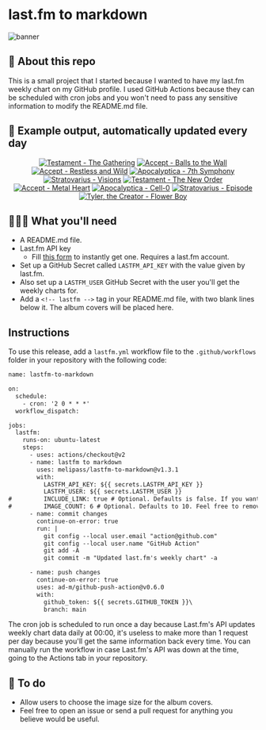 # last.fm to markdown

![banner](banner.png)

## 🤖 About this repo
This is a small project that I started because I wanted to have my last.fm weekly chart on my GitHub profile. I used GitHub Actions because they can be scheduled with cron jobs and you won't need to pass any sensitive information to modify the README.md file.

## 🎵 Example output, automatically updated every day
<!-- lastfm -->
<p align="center"><a href="https://www.last.fm/music/Testament/The+Gathering"><img src="https://lastfm.freetls.fastly.net/i/u/64s/ad478efd592aa22adb621dce6f5bfee6.png" title="Testament - The Gathering"></a> <a href="https://www.last.fm/music/Accept/Balls+to+the+Wall"><img src="https://lastfm.freetls.fastly.net/i/u/64s/9e732529e2f063d6c934bfb0d24d9c5e.png" title="Accept - Balls to the Wall"></a> <a href="https://www.last.fm/music/Accept/Restless+and+Wild"><img src="https://lastfm.freetls.fastly.net/i/u/64s/0915bf8e6c90df8c2c9110b16b493271.jpg" title="Accept - Restless and Wild"></a> <a href="https://www.last.fm/music/Apocalyptica/7th+Symphony"><img src="https://lastfm.freetls.fastly.net/i/u/64s/f6163add16ca4e89a3149ab82f391949.png" title="Apocalyptica - 7th Symphony"></a> <a href="https://www.last.fm/music/Stratovarius/Visions"><img src="https://lastfm.freetls.fastly.net/i/u/64s/4640011f936a0a429d7d9b430ff0893c.jpg" title="Stratovarius - Visions"></a> <a href="https://www.last.fm/music/Testament/The+New+Order"><img src="https://lastfm.freetls.fastly.net/i/u/64s/f15467dee28005fe2169317d6c5973be.jpg" title="Testament - The New Order"></a> <a href="https://www.last.fm/music/Accept/Metal+Heart"><img src="https://lastfm.freetls.fastly.net/i/u/64s/9a7a239c9e8e422098fb702886fbc91c.png" title="Accept - Metal Heart"></a> <a href="https://www.last.fm/music/Apocalyptica/Cell-0"><img src="https://lastfm.freetls.fastly.net/i/u/64s/34ec98069632859e49a2f9d8492f6d79.jpg" title="Apocalyptica - Cell-0"></a> <a href="https://www.last.fm/music/Stratovarius/Episode"><img src="https://lastfm.freetls.fastly.net/i/u/64s/71f89b29b378b4daf1545eda33d6ead5.jpg" title="Stratovarius - Episode"></a> <a href="https://www.last.fm/music/Tyler,+the+Creator/Flower+Boy"><img src="https://lastfm.freetls.fastly.net/i/u/64s/52a7f32bdc99238080b0f17e859b3b4d.jpg" title="Tyler, the Creator - Flower Boy"></a> </p>

          
## 👩🏽‍💻 What you'll need
* A README.md file.
* Last.fm API key
  * Fill [this form](https://www.last.fm/api/account/create) to instantly get one. Requires a last.fm account.
* Set up a GitHub Secret called ```LASTFM_API_KEY``` with the value given by last.fm.
* Also set up a ```LASTFM_USER``` GitHub Secret with the user you'll get the weekly charts for.
* Add a ```<!-- lastfm -->``` tag in your README.md file, with two blank lines below it. The album covers will be placed here.

## Instructions
To use this release, add a ```lastfm.yml``` workflow file to the ```.github/workflows``` folder in your repository with the following code:
```diff
name: lastfm-to-markdown

on:
  schedule:
    - cron: '2 0 * * *'
  workflow_dispatch:

jobs:
  lastfm:
    runs-on: ubuntu-latest
    steps:
      - uses: actions/checkout@v2
      - name: lastfm to markdown
        uses: melipass/lastfm-to-markdown@v1.3.1
        with:
          LASTFM_API_KEY: ${{ secrets.LASTFM_API_KEY }}
          LASTFM_USER: ${{ secrets.LASTFM_USER }}
#         INCLUDE_LINK: true # Optional. Defaults is false. If you want to include the link to the album page, set this to true.
#         IMAGE_COUNT: 6 # Optional. Defaults to 10. Feel free to remove this line if you want.
      - name: commit changes
        continue-on-error: true
        run: |
          git config --local user.email "action@github.com"
          git config --local user.name "GitHub Action"
          git add -A
          git commit -m "Updated last.fm's weekly chart" -a

      - name: push changes
        continue-on-error: true
        uses: ad-m/github-push-action@v0.6.0
        with:
          github_token: ${{ secrets.GITHUB_TOKEN }}\
          branch: main
```
The cron job is scheduled to run once a day because Last.fm's API updates weekly chart data daily at 00:00, it's useless to make more than 1 request per day because you'll get the same information back every time. You can manually run the workflow in case Last.fm's API was down at the time, going to the Actions tab in your repository.

## 🚧 To do
* Allow users to choose the image size for the album covers.
* Feel free to open an issue or send a pull request for anything you believe would be useful.
